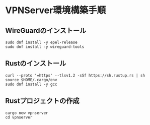 # VPNServer環境構築手順
## WireGuardのインストール
```
sudo dnf install -y epel-release
sudo dnf install -y wireguard-tools
```
## Rustのインストール
```
curl --proto '=https' --tlsv1.2 -sSf https://sh.rustup.rs | sh
source $HOME/.cargo/env
sudo dnf install -y gcc
```

## Rustプロジェクトの作成
```
cargo new vpnserver
cd vpnserver
```
